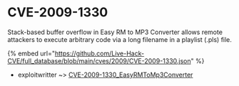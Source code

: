 # CVE-2009-1330

Stack-based buffer overflow in Easy RM to MP3 Converter allows remote attackers to execute arbitrary code via a long filename in a playlist (.pls) file.

{% embed url="https://github.com/Live-Hack-CVE/full_database/blob/main/cves/2009/CVE-2009-1330.json" %}


* exploitwritter ~> [CVE-2009-1330_EasyRMToMp3Converter](https://zeste.alice-snow.ru/2009/database/cve-2009-1330/cve-2009-1330_easyrmtomp3converter-exploitwritter)